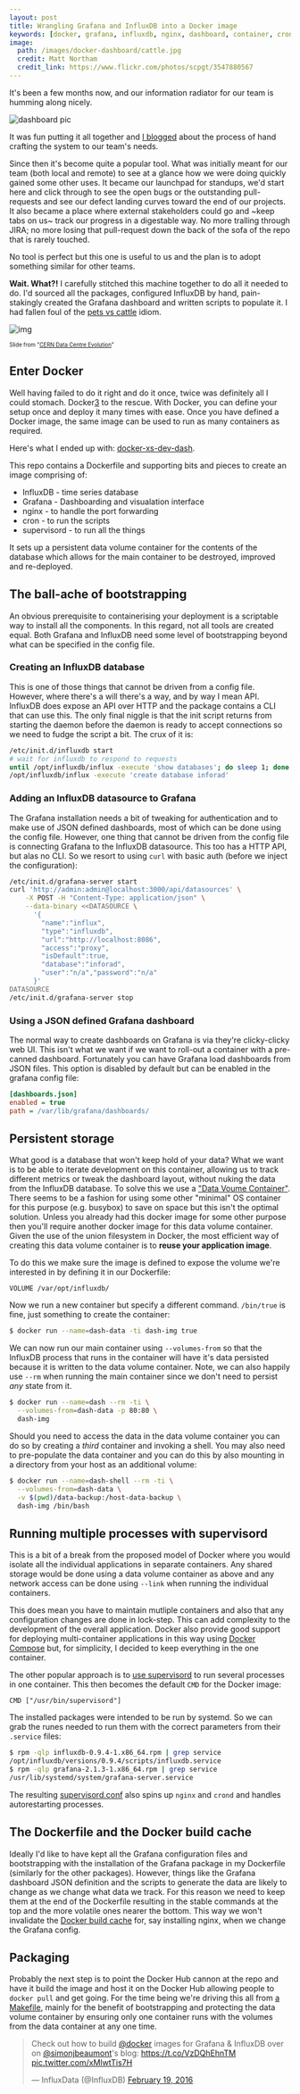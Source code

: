```yaml
---
layout: post
title: Wrangling Grafana and InfluxDB into a Docker image
keywords: [docker, grafana, influxdb, nginx, dashboard, container, cron, dashboard]
image:
  path: /images/docker-dashboard/cattle.jpg
  credit: Matt Northam
  credit_link: https://www.flickr.com/photos/scpgt/3547880567
---
```


<blockquote class="twitter-tweet" data-cards="hidden" data-lang="en"><p lang="en" dir="ltr"><a href="https://twitter.com/docker/status/700244657700261888"></a></p></blockquote>
<script async src="//platform.twitter.com/widgets.js" charset="utf-8"></script>

It's been a few months now, and our information radiator for our team is
humming along nicely.

![dashboard pic](/images/docker-dashboard/dash.png)

It was fun putting it all together and [I blogged][1] about the process of hand
crafting the system to our team's needs.

Since then it's become quite a popular tool. What was initially meant for our
team (both local and remote) to see at a glance how we were doing quickly
gained some other uses. It became our launchpad for standups, we'd start here
and click through to see the open bugs or the outstanding pull-requests and see
our defect landing curves toward the end of our projects. It also became
a place where external stakeholders could go and ~keep tabs on us~ track our
progress in a digestable way. No more tralling through JIRA; no more losing
that pull-request down the back of the sofa of the repo that is rarely touched.

No tool is perfect but this one is useful to us and the plan is to adopt
something similar for other teams.

**Wait. What?!** I carefully stitched this machine together to do all it needed
to do. I'd sourced all the packages, configured InfluxDB by hand,
pain-stakingly created the Grafana dashboard and written scripts to populate
it. I had fallen foul of the [pets vs cattle][2] idiom.

![img](/images/docker-dashboard/pets-cattle.jpg)

<small><small>Slide from "[CERN Data Centre Evolution][11]"</small></small>


## Enter Docker
Well having failed to do it right and do it once, twice was definitely all
I could stomach. Docker[3] to the rescue. With Docker, you can define your
setup once and deploy it many times with ease. Once you have defined a Docker
image, the same image can be used to run as many containers as required.

Here's what I ended up with: [docker-xs-dev-dash][4].

This repo contains a Dockerfile and supporting bits and pieces to create an
image comprising of:

* InfluxDB - time series database
* Grafana - Dashboarding and visualation interface
* nginx - to handle the port forwarding
* cron - to run the scripts
* supervisord - to run all the things

It sets up a persistent data volume container for the contents of the database
which allows for the main container to be destroyed, improved and re-deployed.

## The ball-ache of bootstrapping
An obvious prerequisite to containerising your deployment is a scriptable way
to install all the components. In this regard, not all tools are created equal.
Both Grafana and InfluxDB need some level of bootstrapping beyond what can be
specified in the config file.

### Creating an InfluxDB database
This is one of those things that cannot be driven from a config file. However,
where there's a will there's a way, and by way I mean API. InfluxDB does expose
an API over HTTP and the package contains a CLI that can use this. The only
final niggle is that the init script returns from starting the daemon before
the daemon is ready to accept connections so we need to fudge the script a bit.
The crux of it is:

```bash
/etc/init.d/influxdb start
# wait for influxdb to respond to requests
until /opt/influxdb/influx -execute 'show databases'; do sleep 1; done
/opt/influxdb/influx -execute 'create database inforad'
```

### Adding an InfluxDB datasource to Grafana
The Grafana installation needs a bit of tweaking for authentication and to make
use of JSON defined dashboards, most of which can be done using the config
file. However, one thing that cannot be driven from the config file is
connecting Grafana to the InfluxDB datasource. This too has a HTTP API, but
alas no CLI. So we resort to using `curl` with basic auth (before we inject the
configuration):

```bash
/etc/init.d/grafana-server start
curl 'http://admin:admin@localhost:3000/api/datasources' \
    -X POST -H "Content-Type: application/json" \
    --data-binary <<DATASOURCE \
      '{
        "name":"influx",
        "type":"influxdb",
        "url":"http://localhost:8086",
        "access":"proxy",
        "isDefault":true,
        "database":"inforad",
        "user":"n/a","password":"n/a"
      }'
DATASOURCE
/etc/init.d/grafana-server stop
```

### Using a JSON defined Grafana dashboard
The normal way to create dashboards on Grafana is via they're clicky-clicky web
UI. This isn't what we want if we want to roll-out a container with
a pre-canned dashboard. Fortunately you can have Grafana load dashboards from
JSON files. This option is disabled by default but can be enabled in the
grafana config file:

```ini
[dashboards.json]
enabled = true
path = /var/lib/grafana/dashboards/
```

## Persistent storage
What good is a database that won't keep hold of your data? What we want is to
be able to iterate development on this container, allowing us to track
different metrics or tweak the dashboard layout, without nuking the data from
the InfluxDB database. To solve this we use a ["Data Voume Container"][5].
There seems to be a fashion for using some other "minimal" OS container for
this purpose (e.g. busybox) to save on space but this isn't the optimal
solution. Unless you already had this docker image for some other purpose then
you'll require another docker image for this data volume container. Given the
use of the union filesystem in Docker, the most efficient way of creating this
data volume container is to **reuse your application image**.

To do this we make sure the image is defined to expose the volume we're
interested in by defining it in our Dockerfile:

```docker
VOLUME /var/opt/influxdb/
```

Now we run a new container but specify a different command. `/bin/true` is
fine, just something to create the container:

```bash
$ docker run --name=dash-data -ti dash-img true
```

We can now run our main container using `--volumes-from` so that the InfluxDB
process that runs in the container will have it's data persisted because it is
written to the data volume container. Note, we can also happily use `--rm` when
running the main container since we don't need to persist _any_ state from it.

```bash
$ docker run --name=dash --rm -ti \
  --volumes-from=dash-data -p 80:80 \
  dash-img
```

Should you need to access the data in the data volume container you can do so
by creating a _third_ container and invoking a shell. You may also need to
pre-populate the data container and you can do this by also mounting in
a directory from your host as an additional volume:

```bash
$ docker run --name=dash-shell --rm -ti \
  --volumes-from=dash-data \
  -v $(pwd)/data-backup:/host-data-backup \
  dash-img /bin/bash
```

## Running multiple processes with supervisord
This is a bit of a break from the proposed model of Docker where you would
isolate all the individual applications in separate containers. Any shared
storage would be done using a data volume container as above and any network
access can be done using `--link` when running the individual containers.

This does mean you have to maintain mutliple containers and also that any
configuration changes are done in lock-step. This can add complexity to the
development of the overall application.  Docker also provide good support for
deploying multi-container applications in this way using [Docker Compose][6]
but, for simplicity, I decided to keep everything in the one container.

The other popular approach is to [use supervisord][7] to run several processes
in one container. This then becomes the default `CMD` for the Docker image:

```docker
CMD ["/usr/bin/supervisord"]
```

The installed packages were intended to be run by systemd. So we can grab the
runes needed to run them with the correct parameters from their `.service`
files:

```bash
$ rpm -qlp influxdb-0.9.4-1.x86_64.rpm | grep service
/opt/influxdb/versions/0.9.4/scripts/influxdb.service
$ rpm -qlp grafana-2.1.3-1.x86_64.rpm | grep service
/usr/lib/systemd/system/grafana-server.service
```

The resulting [supervisord.conf][8] also spins up `nginx` and `crond` and
handles autorestarting processes.

## The Dockerfile and the Docker build cache
Ideally I'd like to have kept all the Grafana configuration files and
bootstrapping with the installation of the Grafana package in my Dockerfile
(similarly for the other packages). However, things like the Grafana dashboard
JSON definition and the scripts to generate the data are likely to change as we
change what data we track. For this reason we need to keep them at the end of
the Dockerfile resulting in the stable commands at the top and the more
volatile ones nearer the bottom. This way we won't invalidate the [Docker build
cache][9] for, say installing nginx, when we change the Grafana config.

## Packaging
Probably the next step is to point the Docker Hub cannon at the repo and have
it build the image and host it on the Docker Hub allowing people to `docker
pull` and get going. For the time being we're driving this all from [a
Makefile][10], mainly for the benefit of bootstrapping and protecting the data
volume container by ensuring only one container runs with the volumes from the
data container at any one time.

<blockquote class="twitter-tweet" data-cards="hidden" data-lang="en"><p lang="en" dir="ltr">Check out how to build <a href="https://twitter.com/docker">@docker</a> images for Grafana &amp; InfluxDB over on <a href="https://twitter.com/simonjbeaumont">@simonjbeaumont</a>&#39;s blog: <a href="https://t.co/VzDQhEhnTM">https://t.co/VzDQhEhnTM</a> <a href="https://t.co/xMlwtTis7H">pic.twitter.com/xMlwtTis7H</a></p>&mdash; InfluxData (@InfluxDB) <a href="https://twitter.com/InfluxDB/status/700756754829672448">February 19, 2016</a></blockquote>

[1]: /posts/information-radiation
[2]: http://www.theregister.co.uk/2013/03/18/servers_pets_or_cattle_cern
[3]: https://docker.com
[4]: https://github.com/simonjbeaumont/docker-xs-dev-dash
[5]: https://docs.docker.com/engine/userguide/containers/dockervolumes/#creating-and-mounting-a-data-volume-container
[6]: https://docs.docker.com/compose
[7]: https://docs.docker.com/engine/admin/using_supervisord
[8]: https://github.com/simonjbeaumont/docker-xs-dev-dash/blob/master/supervisord.conf
[9]: https://docs.docker.com/engine/userguide/eng-image/dockerfile_best-practices#build-cache
[10]: https://github.com/simonjbeaumont/docker-xs-dev-dash/blob/master/Makefile
[11]: http://www.slideshare.net/gmccance/cern-data-centre-evolution
[12]: https://www.flickr.com/photos/scpgt/3547880567
